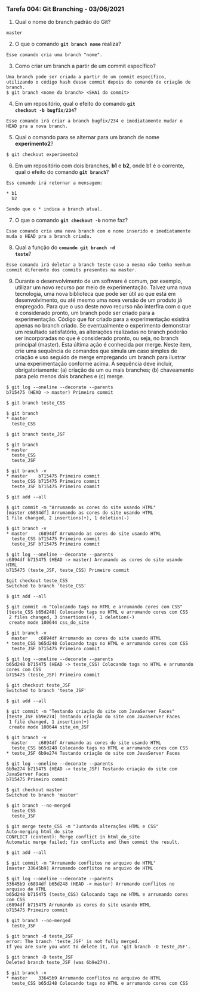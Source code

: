 ### Tarefa 004: Git Branching - 03/06/2021

1. Qual o nome do branch padrão do Git?

```
master
```

2. O que o comando **<code>git branch nome</code>** realiza?

```
Esse comando cria uma branch "nome".
```

3. Como criar um branch a partir de um commit específico?

```
Uma branch pode ser criada a partir de um commit específico, utilizando o código hash desse commit depois do comando de criação de branch.
$ git branch <nome da branch> <SHA1 do commit>
```

4. Em um repositório, qual o efeito do comando **<code>git checkout -b bugfix/234</code>**?

```
Esse comando irá criar a branch bugfix/234 e imediatamente mudar o HEAD pra a nova branch.
```

5. Qual o comando para se alternar para um branch de nome **experimento2**?

```
$ git checkout experimento2
```

6. Em um repositório com dois branches, **b1** e **b2**, onde b1 é o corrente, qual o efeito do comando **<code>git branch</code>**?

```
Ess comando irá retornar a mensagem:

* b1
  b2

Sendo que o * indica a branch atual.
```

7. O que o comando **<code>git checkout -b</code>** nome faz?

```
Esse comando cria uma nova branch com o nome inserido e imediatamente muda o HEAD pra a branch criada.
```

8. Qual a função do <code>**comando git branch -d teste</code>**?

```
Esse comando irá deletar a branch teste caso a mesma não tenha nenhum commit diferente dos commits presentes na master.
```

9. Durante o desenvolvimento de um software é comum, por exemplo, utilizar um novo recurso por meio de experimentação. Talvez uma nova tecnologia, uma nova biblioteca que pode ser útil ao que está em desenvolvimento, ou até mesmo uma nova versão de um produto já empregado. Para que o uso deste novo recurso não interfira com o que é considerado pronto, um branch pode ser criado para a experimentação. Código que for criado para a experimentação existirá apenas no branch criado. Se eventualmente o experimento demonstrar um resultado satisfatório, as alterações realizadas no branch poderão ser incorporadas no que é considerado pronto, ou seja, no branch principal (master). Esta última ação é conhecida por merge. Neste item, crie uma sequência de comandos que simula um caso simples de criação e uso seguido de merge empregando um branch para ilustrar uma experimentação conforme acima. A sequência deve incluir, obrigatoriamente: (a) criação de um ou mais branches; (b) chaveamento para pelo menos dois branches e (c) merge.

```
$ git log --oneline --decorate --parents
b715475 (HEAD -> master) Primeiro commit

$ git branch teste_CSS

$ git branch
* master
  teste_CSS
  
$ git branch teste_JSF

$ git branch
* master
  teste_CSS
  teste_JSF
  
$ git branch -v
* master    b715475 Primeiro commit
  teste_CSS b715475 Primeiro commit
  teste_JSF b715475 Primeiro commit
  
$ git add --all

$ git commit -m "Arrumando as cores do site usando HTML"
[master c6894df] Arrumando as cores do site usando HTML
1 file changed, 2 insertions(+), 1 deletion(-)

$ git branch -v
* master    c6894df Arrumando as cores do site usando HTML
  teste_CSS b715475 Primeiro commit
  teste_JSF b715475 Primeiro commit

$ git log --oneline --decorate --parents
c6894df b715475 (HEAD -> master) Arrumando as cores do site usando HTML
b715475 (teste_JSF, teste_CSS) Primeiro commit

$git checkout teste_CSS
Switched to branch 'teste_CSS'

$ git add --all

$ git commit -m "Colocando tags no HTML e arrumando cores com CSS"
[teste_CSS b65d248] Colocando tags no HTML e arrumando cores com CSS
 2 files changed, 3 insertions(+), 1 deletion(-)
 create mode 100644 css_do_site

$ git branch -v
  master    c6894df Arrumando as cores do site usando HTML
* teste_CSS b65d248 Colocando tags no HTML e arrumando cores com CSS
  teste_JSF b715475 Primeiro commit

$ git log --oneline --decorate --parents
b65d248 b715475 (HEAD -> teste_CSS) Colocando tags no HTML e arrumando cores com CSS
b715475 (teste_JSF) Primeiro commit

$ git checkout teste_JSF
Switched to branch 'teste_JSF'

$ git add --all

$ git commit -m "Testando criação do site com JavaServer Faces"
[teste_JSF 6b9e274] Testando criação do site com JavaServer Faces
 1 file changed, 1 insertion(+)
 create mode 100644 site_em_JSF

$ git branch -v
  master    c6894df Arrumando as cores do site usando HTML
  teste_CSS b65d248 Colocando tags no HTML e arrumando cores com CSS
* teste_JSF 6b9e274 Testando criação do site com JavaServer Faces

$ git log --oneline --decorate --parents
6b9e274 b715475 (HEAD -> teste_JSF) Testando criação do site com JavaServer Faces
b715475 Primeiro commit

$ git checkout master
Switched to branch 'master'

$ git branch --no-merged
  teste_CSS
  teste_JSF
  
$ git merge teste_CSS -m "Juntando alterações HTML e CSS"
Auto-merging html_do_site
CONFLICT (content): Merge conflict in html_do_site
Automatic merge failed; fix conflicts and then commit the result.

$ git add --all

$ git commit -m "Arrumando conflitos no arquivo de HTML"
[master 33645b9] Arrumando conflitos no arquivo de HTML

$ git log --oneline --decorate --parents
33645b9 c6894df b65d248 (HEAD -> master) Arrumando conflitos no arquivo de HTML
b65d248 b715475 (teste_CSS) Colocando tags no HTML e arrumando cores com CSS
c6894df b715475 Arrumando as cores do site usando HTML
b715475 Primeiro commit

$ git branch --no-merged
  teste_JSF

$ git branch -d teste_JSF
error: The branch 'teste_JSF' is not fully merged.
If you are sure you want to delete it, run 'git branch -D teste_JSF'.

$ git branch -D teste_JSF
Deleted branch teste_JSF (was 6b9e274).

$ git branch -v
* master    33645b9 Arrumando conflitos no arquivo de HTML
  teste_CSS b65d248 Colocando tags no HTML e arrumando cores com CSS
```

</DIV/>
